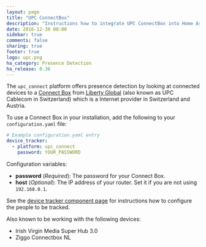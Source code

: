 ```yaml
---
layout: page
title: "UPC ConnectBox"
description: "Instructions how to integrate UPC ConnectBox into Home Assistant."
date: 2016-12-30 00:00
sidebar: true
comments: false
sharing: true
footer: true
logo: upc.png
ha_category: Presence Detection
ha_release: 0.36
---
```



The `upc_connect` platform offers presence detection by looking at connected devices to a [Connect Box](https://www.upc.ch/de/internet/connectbox/) from [Liberty Global](http://www.libertyglobal.com/) (also known as UPC Cablecom in Switzerland) which is a Internet provider in Switzerland and Austria.

To use a Connect Box in your installation, add the following to your `configuration.yaml` file:

```yaml
# Example configuration.yaml entry
device_tracker:
  - platform: upc_connect
    password: YOUR_PASSWORD
```

Configuration variables:

- **password** (*Required*): The password for your Connect Box.
- **host** (*Optional*): The IP address of your router. Set it if you are not using `192.168.0.1`.

See the [device tracker component page](/components/device_tracker/) for instructions how to configure the people to be tracked.

Also known to be working with the following devices:
 - Irish Virgin Media Super Hub 3.0
 - Ziggo Connectbox NL

